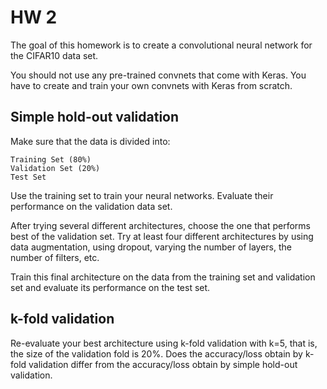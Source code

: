 # HW 2

The goal of this homework is to create a convolutional neural network for the CIFAR10 data set. 

You should not use any pre-trained convnets that come with Keras. You have to create and train your own convnets with Keras from scratch.

## Simple hold-out validation

Make sure that the data is divided into:

    Training Set (80%)
    Validation Set (20%)
    Test Set

Use the training set to train your neural networks. Evaluate their performance on the validation data set.

After trying several different architectures, choose the one that performs best of the validation set. Try at least four different architectures by using data augmentation, using dropout, varying the number of layers, the number of filters, etc.

Train this final architecture on the data from the training set and validation set and evaluate its performance on the test set.

## k-fold validation

Re-evaluate your best architecture using k-fold validation with k=5, that is, the size of the validation fold is 20%. Does the accuracy/loss obtain by k-fold validation differ from the accuracy/loss obtain by simple hold-out validation.
